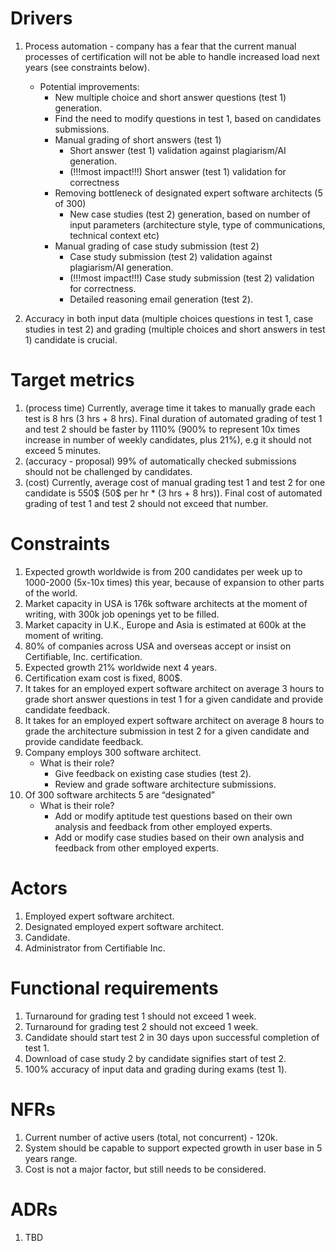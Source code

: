 # Drivers

1. Process automation - company has a fear that the current manual processes of certification will not be able to handle increased load next years (see constraints below).
   - Potential improvements:
     - New multiple choice and short answer questions (test 1) generation.
     - Find the need to modify questions in test 1, based on candidates submissions.
     - Manual grading of short answers (test 1)
       - Short answer (test 1) validation against plagiarism/AI generation. 
       - (!!!most impact!!!) Short answer (test 1) validation for correctness
     - Removing bottleneck of designated expert software architects (5 of 300)
       - New case studies (test 2) generation, based on number of input parameters (architecture style, type of communications, technical context etc)
     - Manual grading of case study submission (test 2)
       - Case study submission (test 2) validation against plagiarism/AI generation.
       - (!!!most impact!!!) Case study submission (test 2) validation for correctness.
       - Detailed reasoning email generation (test 2).

2. Accuracy in both input data (multiple choices questions in test 1, case studies in test 2) and grading (multiple choices and short answers in test 1) candidate is crucial.

# Target metrics

1. (process time) Currently, average time it takes to manually grade each test is 8 hrs (3 hrs + 8 hrs). Final duration of automated grading of test 1 and test 2 should be faster by 1110% (900% to represent 10x times increase in number of weekly candidates, plus 21%), e.g it should not exceed 5 minutes.
2. (accuracy - proposal) 99% of automatically checked submissions should not be challenged by candidates.
3. (cost) Currently, average cost of manual grading test 1 and test 2 for one candidate is 550$ (50$ per hr * (3 hrs + 8 hrs)). Final cost of automated grading of test 1 and test 2 should not exceed that number.

# Constraints

1. Expected growth worldwide is from 200 candidates per week up to 1000-2000 (5x-10x times) this year, because of expansion to other parts of the world.
2. Market capacity in USA is 176k software architects at the moment of writing, with 300k job openings yet to be filled.
3. Market capacity in U.K., Europe and Asia is estimated at 600k at the moment of writing.
4. 80% of companies across USA and overseas accept or insist on Certifiable, Inc. certification.
5. Expected growth 21% worldwide next 4 years.
6. Certification exam cost is fixed, 800$.
7. It takes for an employed expert software architect on average 3 hours to grade short answer questions in test 1 for a given candidate and provide candidate feedback.
8. It takes for an employed expert software architect on average 8 hours to grade the architecture submission in test 2 for a given candidate and provide candidate feedback.
9. Company employs 300 software architect.
   - What is their role?
     - Give feedback on existing case studies (test 2).
     - Review and grade software architecture submissions.
10. Of 300 software architects 5 are “designated”
    - What is their role?
      - Add or modify aptitude test questions based on their own analysis and feedback from other employed experts.
      - Add or modify case studies based on their own analysis and feedback from other employed experts.

# Actors

1. Employed expert software architect.
2. Designated employed expert software architect.
3. Candidate.
4. Administrator from Certifiable Inc.

# Functional requirements

1. Turnaround for grading test 1 should not exceed 1 week.
2. Turnaround for grading test 2 should not exceed 1 week.
3. Candidate should start test 2 in 30 days upon successful completion of test 1.
4. Download of case study 2 by candidate signifies start of test 2.
5. 100% accuracy of input data and grading during exams (test 1).

# NFRs

1. Current number of active users (total, not concurrent) - 120k.
2. System should be capable to support expected growth in user base in 5 years range.
3. Cost is not a major factor, but still needs to be considered.

# ADRs

1. TBD